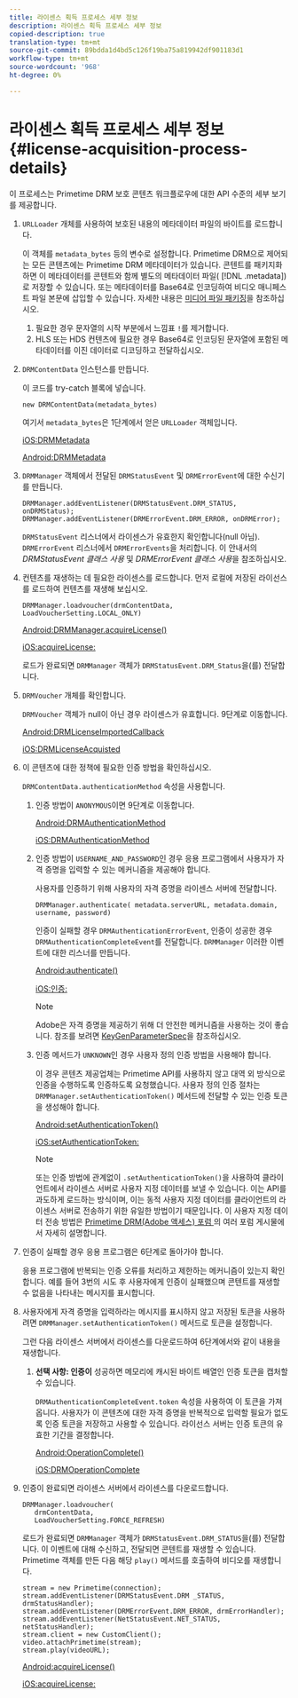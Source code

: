 ```yaml
---
title: 라이센스 획득 프로세스 세부 정보
description: 라이센스 획득 프로세스 세부 정보
copied-description: true
translation-type: tm+mt
source-git-commit: 89bdda1d4bd5c126f19ba75a819942df901183d1
workflow-type: tm+mt
source-wordcount: '968'
ht-degree: 0%

---
```



# 라이센스 획득 프로세스 세부 정보 {#license-acquisition-process-details}

이 프로세스는 Primetime DRM 보호 콘텐츠 워크플로우에 대한 API 수준의 세부 보기를 제공합니다.

1. `URLLoader` 개체를 사용하여 보호된 내용의 메타데이터 파일의 바이트를 로드합니다.

   이 객체를 `metadata_bytes` 등의 변수로 설정합니다. Primetime DRM으로 제어되는 모든 콘텐츠에는 Primetime DRM 메타데이터가 있습니다. 콘텐트를 패키지화하면 이 메타데이터를 콘텐트와 함께 별도의 메타데이터 파일( [!DNL .metadata])로 저장할 수 있습니다. 또는 메타데이터를 Base64로 인코딩하여 비디오 매니페스트 파일 본문에 삽입할 수 있습니다. 자세한 내용은 [미디어 파일 패키징](../protecting-content/packaging-media-overview/packaging-media-files.md)을 참조하십시오.
   1. 필요한 경우 문자열의 시작 부분에서 느낌표 `!`를 제거합니다.
   1. HLS 또는 HDS 컨텐츠에 필요한 경우 Base64로 인코딩된 문자열에 포함된 메타데이터를 이진 데이터로 디코딩하고 전달하십시오.
1. `DRMContentData` 인스턴스를 만듭니다.

   이 코드를 try-catch 블록에 넣습니다.

   ```
   new DRMContentData(metadata_bytes)
   ```

   여기서 `metadata_bytes`은 1단계에서 얻은 `URLLoader` 객체입니다.

   [iOS:DRMMetadata](https://help.adobe.com/en_US/primetime/api/drm-apis/client/ios/interface_d_r_m_metadata.html)

   [Android:DRMMetadata](https://help.adobe.com/en_US/primetime/api/drm-apis/client/android/index.html)

1. `DRMManager` 객체에서 전달된 `DRMStatusEvent` 및 `DRMErrorEvent`에 대한 수신기를 만듭니다.

   ```
   DRMManager.addEventListener(DRMStatusEvent.DRM_STATUS, onDRMStatus); 
   DRMManager.addEventListener(DRMErrorEvent.DRM_ERROR, onDRMError);
   ```

   `DRMStatusEvent` 리스너에서 라이센스가 유효한지 확인합니다(null 아님). `DRMErrorEvent` 리스너에서 `DRMErrorEvents`을 처리합니다. 이 안내서의 *DRMStatusEvent 클래스 사용* 및 *DRMErrorEvent 클래스 사용*&#x200B;을 참조하십시오.

1. 컨텐츠를 재생하는 데 필요한 라이센스를 로드합니다.
먼저 로컬에 저장된 라이선스를 로드하여 컨텐츠를 재생해 보십시오.

   ```
   DRMManager.loadvoucher(drmContentData, LoadVoucherSetting.LOCAL_ONLY)
   ```

   [Android:DRMManager.acquireLicense()](https://help.adobe.com/en_US/primetime/api/drm-apis/client/android/com/adobe/ave/drm/DRMManager.html#acquireLicense(com.adobe.ave.drm.DRMMetadata,%20com.adobe.ave.drm.DRMAcquireLicenseSettings,%20com.adobe.ave.drm.DRMOperationErrorCallback,%20com.adobe.ave.drm.DRMLicenseAcquiredCallback))

   [iOS:acquireLicense:](https://help.adobe.com/en_US/primetime/api/drm-apis/client/ios/interface_d_r_m_manager.html#a52accb5ed5b49d6e5d91277d78279f1b)

   로드가 완료되면 `DRMManager` 객체가 `DRMStatusEvent.DRM_Status`을(를) 전달합니다.

1. `DRMVoucher` 개체를 확인합니다.


   `DRMVoucher` 객체가 null이 아닌 경우 라이센스가 유효합니다. 9단계로 이동합니다.

   [Android:DRMLicenseImportedCallback](https://help.adobe.com/en_US/primetime/api/drm-apis/client/android/com/adobe/ave/drm/DRMLicenseAcquiredCallback.html)

   [iOS:DRMLicenseAcquisted](https://help.adobe.com/en_US/primetime/api/drm-apis/client/ios/_d_r_m_interface_8h.html#afe5a9e3a003f312ee268d9b00927fa6d)
1. 이 콘텐츠에 대한 정책에 필요한 인증 방법을 확인하십시오.

   `DRMContentData.authenticationMethod` 속성을 사용합니다.
   1. 인증 방법이 `ANONYMOUS`이면 9단계로 이동합니다. 

      [Android:DRMAuthenticationMethod](https://help.adobe.com/en_US/primetime/api/drm-apis/client/android/index.html?com/adobe/ave/drm/DRMLicenseAcquiredCallback.html)

      [iOS:DRMAuthenticationMethod](https://help.adobe.com/en_US/primetime/api/drm-apis/client/ios/_d_r_m_interface_8h.html#a2003f29af93898b52a4123c2dd92c457)
   1. 인증 방법이 `USERNAME_AND_PASSWORD`인 경우 응용 프로그램에서 사용자가 자격 증명을 입력할 수 있는 메커니즘을 제공해야 합니다.

      사용자를 인증하기 위해 사용자의 자격 증명을 라이센스 서버에 전달합니다.

      ```
      DRMManager.authenticate( metadata.serverURL, metadata.domain, username, password)
      ```

      인증이 실패할 경우 `DRMAuthenticationErrorEvent`, 인증이 성공한 경우 `DRMAuthenticationCompleteEvent`를 전달합니다. `DRMManager` 이러한 이벤트에 대한 리스너를 만듭니다.

      [Android:authenticate()](https://help.adobe.com/en_US/primetime/api/drm-apis/client/android/com/adobe/ave/drm/DRMManager.html#authenticate(com.adobe.ave.drm.DRMMetadata,%20java.lang.String,%20java.lang.String,%20java.lang.String,%20java.lang.String,%20com.adobe.ave.drm.DRMOperationErrorCallback,%20com.adobe.ave.drm.DRMAuthenticationCompleteCallback))

      [iOS:인증:](https://help.adobe.com/en_US/primetime/api/drm-apis/client/ios/interface_d_r_m_manager.html#a169c1441f196a834094a8e0f5ecb4aca)

      >[!NOTE]
      >
      >Adobe은 자격 증명을 제공하기 위해 더 안전한 메커니즘을 사용하는 것이 좋습니다. 참조를 보려면 [KeyGenParameterSpec](https://developer.android.com/reference/android/security/keystore/KeyGenParameterSpec.html)을 참조하십시오.

   1. 인증 메서드가 `UNKNOWN`인 경우 사용자 정의 인증 방법을 사용해야 합니다.

      이 경우 콘텐츠 제공업체는 Primetime API를 사용하지 않고 대역 외 방식으로 인증을 수행하도록 인증하도록 요청했습니다. 사용자 정의 인증 절차는 `DRMManager.setAuthenticationToken()` 메서드에 전달할 수 있는 인증 토큰을 생성해야 합니다.

      [Android:setAuthenticationToken()](https://help.adobe.com/en_US/primetime/api/drm-apis/client/android/com/adobe/ave/drm/DRMManager.html#setAuthenticationToken(com.adobe.ave.drm.DRMMetadata,%20java.lang.String,%20byte[],%20com.adobe.ave.drm.DRMOperationErrorCallback,%20com.adobe.ave.drm.DRMOperationCompleteCallback))

      [iOS:setAuthenticationToken:](https://help.adobe.com/en_US/primetime/api/drm-apis/client/ios/interface_d_r_m_manager.html#a17884b5d9bcc5b0b39503f61140f9b09)

      >[!NOTE]
      >
      >또는 인증 방법에 관계없이 `.setAuthenticationToken()`을 사용하여 클라이언트에서 라이센스 서버로 사용자 지정 데이터를 보낼 수 있습니다. 이는 API를 과도하게 로드하는 방식이며, 이는 동적 사용자 지정 데이터를 클라이언트의 라이센스 서버로 전송하기 위한 유일한 방법이기 때문입니다. 이 사용자 지정 데이터 전송 방법은 [Primetime DRM(Adobe 액세스) 포럼 ](https://forums.adobe.com/community/adobe_access)의 여러 포럼 게시물에서 자세히 설명합니다.

1. 인증이 실패할 경우 응용 프로그램은 6단계로 돌아가야 합니다.

   응용 프로그램에 반복되는 인증 오류를 처리하고 제한하는 메커니즘이 있는지 확인합니다. 예를 들어 3번의 시도 후 사용자에게 인증이 실패했으며 콘텐트를 재생할 수 없음을 나타내는 메시지를 표시합니다.
1. 사용자에게 자격 증명을 입력하라는 메시지를 표시하지 않고 저장된 토큰을 사용하려면 `DRMManager.setAuthenticationToken()` 메서드로 토큰을 설정합니다.

   그런 다음 라이센스 서버에서 라이센스를 다운로드하여 6단계에서와 같이 내용을 재생합니다.
   1. **선택 사항: 인증이** 성공하면 메모리에 캐시된 바이트 배열인 인증 토큰을 캡처할 수 있습니다.

      `DRMAuthenticationCompleteEvent.token` 속성을 사용하여 이 토큰을 가져옵니다. 사용자가 이 콘텐츠에 대한 자격 증명을 반복적으로 입력할 필요가 없도록 인증 토큰을 저장하고 사용할 수 있습니다. 라이선스 서버는 인증 토큰의 유효한 기간을 결정합니다.

      [Android:OperationComplete()](https://help.adobe.com/en_US/primetime/api/drm-apis/client/android/com/adobe/ave/drm/DRMOperationCompleteCallback.html)

      [iOS:DRMOperationComplete](https://help.adobe.com/en_US/primetime/api/drm-apis/client/ios/_d_r_m_interface_8h.html#a5f2392ec6661b51bf7b0df71cd514731)
1. 인증이 완료되면 라이센스 서버에서 라이센스를 다운로드합니다.

   ```
   DRMManager.loadvoucher( 
      drmContentData, 
      LoadVoucherSetting.FORCE_REFRESH)
   ```

   로드가 완료되면 `DRMManager` 객체가 `DRMStatusEvent.DRM_STATUS`을(를) 전달합니다. 이 이벤트에 대해 수신하고, 전달되면 콘텐트를 재생할 수 있습니다.  Primetime 객체를 만든 다음 해당 `play()` 메서드를 호출하여 비디오를 재생합니다.

   ```
   stream = new Primetime(connection); 
   stream.addEventListener(DRMStatusEvent.DRM _STATUS, drmStatusHandler); 
   stream.addEventListener(DRMErrorEvent.DRM_ERROR, drmErrorHandler); 
   stream.addEventListener(NetStatusEvent.NET_STATUS, netStatusHandler); 
   stream.client = new CustomClient(); 
   video.attachPrimetime(stream); 
   stream.play(videoURL);
   ```

   [Android:acquireLicense()](https://help.adobe.com/en_US/primetime/api/drm-apis/client/android/com/adobe/ave/drm/DRMManager.html#acquireLicense(com.adobe.ave.drm.DRMMetadata,%20com.adobe.ave.drm.DRMAcquireLicenseSettings,%20com.adobe.ave.drm.DRMOperationErrorCallback,%20com.adobe.ave.drm.DRMLicenseAcquiredCallback))

   [iOS:acquireLicense:](https://help.adobe.com/en_US/primetime/api/drm-apis/client/ios/interface_d_r_m_manager.html#a52accb5ed5b49d6e5d91277d78279f1b)